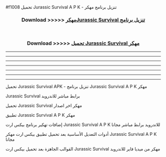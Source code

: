 #f1008 تحميل Jurassic Survival  A P K - تنزيل برنامج مهكر



<div align="center">
<h3>Download >>>>> <a href="https://runaway1.web.app/?sq=Jurassic Survival ">مهكرJurassic Survival  تنزيل برنامج</a></h3><br>

<h3>Download >>>>> <a href="https://runaway1.web.app/?sq=Jurassic Survival ">تحميل Jurassic Survival  مهكر</a></h3>
</div>


----------------------------------------------------------

----------------------------------------------------------

----------------------------------------------------------

----------------------------------------------------------

----------------------------------------------------------

----------------------------------------------------------

----------------------------------------------------------

تحميل Jurassic Survival  APK - تنزيل برنامج Jurassic Survival  A P K مهكر

Jurassic Survival  برابط مباشر للاندرويد

تحميل Jurassic Survival  مهكر اخر اصدار

تطبيق Jurassic Survival  A P K مهكر

إضافات تهكير برنامج بيكس ارت Jurassic Survival  A P K للاندرويد برابط مباشر مجانا

أدوات التعديل الأساسية بعد تحميل تطبيق بيكس ارت مهكر Jurassic Survival  A P K مجانا

القوالب الجاهزة بعد تحميل بيكس ارت Jurassic Survival  مهكر من ميديا فاير للاندرويد


